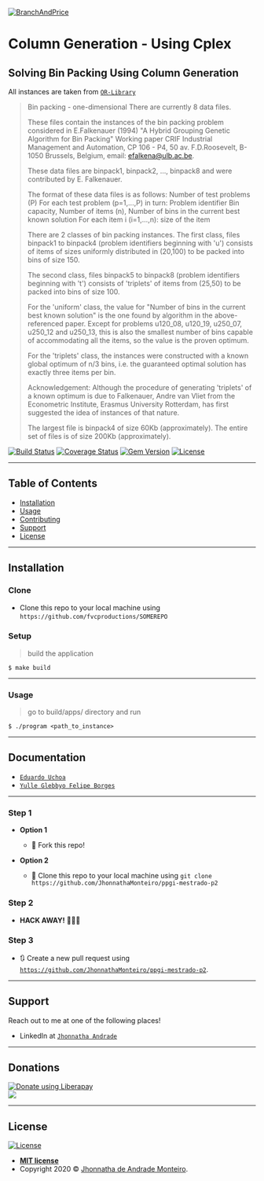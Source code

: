 
<a href="https://en.wikipedia.org/wiki/Branch_and_price"><img src="https://kuniga.files.wordpress.com/2011/10/envoltoria.png" title="BranchAndPrice" alt="BranchAndPrice"></a>


# Column Generation - Using Cplex

## Solving Bin Packing Using Column Generation

All instances are taken from <a href="http://people.brunel.ac.uk/~mastjjb/jeb/info.html" target="_blank">`OR-Library`</a>

>Bin packing - one-dimensional
>There are currently 8 data files.
>
>These files contain the instances of the bin packing problem considered in
>E.Falkenauer (1994) "A Hybrid Grouping Genetic Algorithm for Bin Packing"
>Working paper CRIF Industrial Management and Automation, CP 106 - P4, 50
>av. F.D.Roosevelt, B-1050 Brussels, Belgium, email: efalkena@ulb.ac.be.
>
>These data files are binpack1, binpack2, ..., binpack8 and were
>contributed by E. Falkenauer.
>
>The format of these data files is as follows:
>Number of test problems (P)
>For each test problem (p=1,...,P) in turn:
>   Problem identifier
>   Bin capacity, Number of items (n), Number of bins in the current
>                                      best known solution
>   For each item i (i=1,...,n): size of the item
>
>There are 2 classes of bin packing instances. The first class, files
>binpack1 to binpack4 (problem identifiers beginning with 'u') consists of
>items of sizes uniformly distributed in (20,100) to be packed into bins of
>size 150.
>
>The second class, files binpack5 to binpack8 (problem identifiers beginning
>with 't') consists of 'triplets' of items from (25,50) to be packed into
>bins of size 100.
>
>For the 'uniform' class, the value for "Number of bins in the current best
>known solution" is the one found by algorithm in the above-referenced
>paper. Except for problems u120_08, u120_19, u250_07, u250_12 and u250_13,
>this is also the smallest number of bins capable of accommodating all the
>items, so the value is the proven optimum.
>
>For the 'triplets' class, the instances were constructed with a known
>global optimum of n/3 bins, i.e. the guaranteed optimal solution has
>exactly three items per bin.
>
>Acknowledgement: Although the procedure of generating 'triplets' of a known
>optimum is due to Falkenauer, Andre van Vliet from the Econometric
>Institute, Erasmus University Rotterdam, has first suggested the idea of
>instances of that nature.
>
>The largest file is binpack4 of size 60Kb (approximately).
>The entire set of files is of size 200Kb (approximately).

[![Build Status](http://img.shields.io/travis/badges/badgerbadgerbadger.svg?style=flat-square)](https://travis-ci.org/badges/badgerbadgerbadger) 
[![Coverage Status](http://img.shields.io/coveralls/badges/badgerbadgerbadger.svg?style=flat-square)](https://coveralls.io/r/badges/badgerbadgerbadger) 
[![Gem Version](http://img.shields.io/gem/v/badgerbadgerbadger.svg?style=flat-square)](https://rubygems.org/gems/badgerbadgerbadger) 
[![License](http://img.shields.io/:license-mit-blue.svg?style=flat-square)](http://badges.mit-license.org) 

---

## Table of Contents

- [Installation](#installation)
- [Usage](#Usage)
- [Contributing](#contributing)
- [Support](#support)
- [License](#license)

---

## Installation

### Clone

- Clone this repo to your local machine using `https://github.com/fvcproductions/SOMEREPO`

### Setup


> build the application

```shell
$ make build
```

---

### Usage
> go to build/apps/ directory and run

```shell
$ ./program <path_to_instance>
```

---

## Documentation

- <a href="http://www2.ic.uff.br/elavio/mini1.pdf" target="_blank">`Eduardo Uchoa`</a>
- <a href="http://repositorio.unicamp.br/bitstream/REPOSIP/321614/1/Borges_YulleGlebbyoFelipe_M.pdf" target="_blank">`Yulle Glebbyo Felipe Borges`</a>

---

### Step 1

- **Option 1**
    - 🍴 Fork this repo!

- **Option 2**
    - 👯 Clone this repo to your local machine using `git clone https://github.com/JhonnathaMonteiro/ppgi-mestrado-p2`

### Step 2

- **HACK AWAY!** 🔨🔨🔨

### Step 3

- 🔃 Create a new pull request using <a href="https://github.com/JhonnathaMonteiro/ppgi-mestrado-p2" target="_blank">`https://github.com/JhonnathaMonteiro/ppgi-mestrado-p2`</a>.

---

## Support

Reach out to me at one of the following places!

- LinkedIn at <a href="https://www.linkedin.com/in/jhonnatha-andrade-144493a3/" target="_blank">`Jhonnatha Andrade`</a>

---

## Donations

<noscript><a href="https://liberapay.com/Jhonnatha/"><img alt="Donate using Liberapay" src="https://liberapay.com/assets/widgets/donate.svg"></a></noscript> \
<img src="http://img.shields.io/liberapay/goal/Jhonnatha.svg?logo=liberapay">


---

## License

[![License](http://img.shields.io/:license-mit-blue.svg?style=flat-square)](http://badges.mit-license.org)

- **[MIT license](http://opensource.org/licenses/mit-license.php)**
- Copyright 2020 © <a href="https://github.com/JhonnathaMonteiro" target="_blank">Jhonnatha de Andrade Monteiro</a>.
